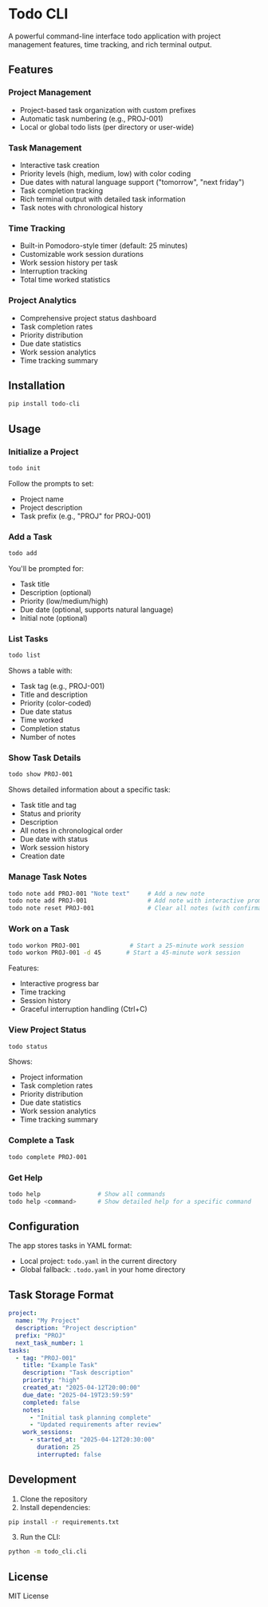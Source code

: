 # Todo CLI

A powerful command-line interface todo application with project management features, time tracking, and rich terminal output.

## Features

### Project Management
- Project-based task organization with custom prefixes
- Automatic task numbering (e.g., PROJ-001)
- Local or global todo lists (per directory or user-wide)

### Task Management
- Interactive task creation
- Priority levels (high, medium, low) with color coding
- Due dates with natural language support ("tomorrow", "next friday")
- Task completion tracking
- Rich terminal output with detailed task information
- Task notes with chronological history

### Time Tracking
- Built-in Pomodoro-style timer (default: 25 minutes)
- Customizable work session durations
- Work session history per task
- Interruption tracking
- Total time worked statistics

### Project Analytics
- Comprehensive project status dashboard
- Task completion rates
- Priority distribution
- Due date statistics
- Work session analytics
- Time tracking summary

## Installation

```bash
pip install todo-cli
```

## Usage

### Initialize a Project
```bash
todo init
```
Follow the prompts to set:
- Project name
- Project description
- Task prefix (e.g., "PROJ" for PROJ-001)

### Add a Task
```bash
todo add
```
You'll be prompted for:
- Task title
- Description (optional)
- Priority (low/medium/high)
- Due date (optional, supports natural language)
- Initial note (optional)

### List Tasks
```bash
todo list
```
Shows a table with:
- Task tag (e.g., PROJ-001)
- Title and description
- Priority (color-coded)
- Due date status
- Time worked
- Completion status
- Number of notes

### Show Task Details
```bash
todo show PROJ-001
```
Shows detailed information about a specific task:
- Task title and tag
- Status and priority
- Description
- All notes in chronological order
- Due date with status
- Work session history
- Creation date

### Manage Task Notes
```bash
todo note add PROJ-001 "Note text"     # Add a new note
todo note add PROJ-001                 # Add note with interactive prompt
todo note reset PROJ-001               # Clear all notes (with confirmation)
```

### Work on a Task
```bash
todo workon PROJ-001              # Start a 25-minute work session
todo workon PROJ-001 -d 45       # Start a 45-minute work session
```
Features:
- Interactive progress bar
- Time tracking
- Session history
- Graceful interruption handling (Ctrl+C)

### View Project Status
```bash
todo status
```
Shows:
- Project information
- Task completion rates
- Priority distribution
- Due date statistics
- Work session analytics
- Time tracking summary

### Complete a Task
```bash
todo complete PROJ-001
```

### Get Help
```bash
todo help                # Show all commands
todo help <command>      # Show detailed help for a specific command
```

## Configuration

The app stores tasks in YAML format:
- Local project: `todo.yaml` in the current directory
- Global fallback: `.todo.yaml` in your home directory

## Task Storage Format

```yaml
project:
  name: "My Project"
  description: "Project description"
  prefix: "PROJ"
  next_task_number: 1
tasks:
  - tag: "PROJ-001"
    title: "Example Task"
    description: "Task description"
    priority: "high"
    created_at: "2025-04-12T20:00:00"
    due_date: "2025-04-19T23:59:59"
    completed: false
    notes:
      - "Initial task planning complete"
      - "Updated requirements after review"
    work_sessions:
      - started_at: "2025-04-12T20:30:00"
        duration: 25
        interrupted: false
```

## Development

1. Clone the repository
2. Install dependencies:
```bash
pip install -r requirements.txt
```

3. Run the CLI:
```bash
python -m todo_cli.cli
```

## License

MIT License